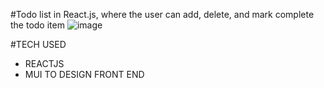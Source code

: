#Todo list in React.js, where the user can add, delete, and mark complete the todo item
![image](https://github.com/kaushaldeokar/todo-comp/assets/91072847/dd8dd695-efba-49f4-97d4-5e3f039d480f)

#TECH USED 
- REACTJS 
- MUI TO DESIGN FRONT END
